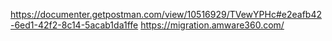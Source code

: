 https://documenter.getpostman.com/view/10516929/TVewYPHc#e2eafb42-6ed1-42f2-8c14-5acab1da1ffe
https://migration.amware360.com/
